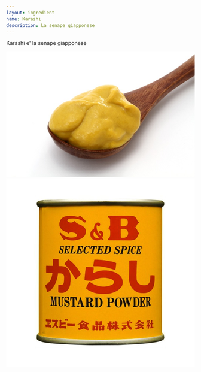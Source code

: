 ```yaml
---
layout: ingredient
name: Karashi
description: La senape giapponese
---
```


Karashi e' la senape giapponese

![Karashi](/assets/images/ingredients/karashi-1.jpg)
![Karashi](/assets/images/ingredients/karashi-2.jpg)
